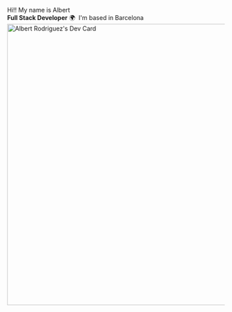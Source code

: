 Hi!! My name is Albert</br><strong>Full Stack Developer</strong>
🌍  I'm based in Barcelona</br>
<a href="https://app.daily.dev/albertjwr"><img src="https://api.daily.dev/devcards/v2/pW7I5XDblHQ2TKpnwo33y.png?type=wide&r=jjn" width="652" alt="Albert Rodriguez's Dev Card"/></a>
